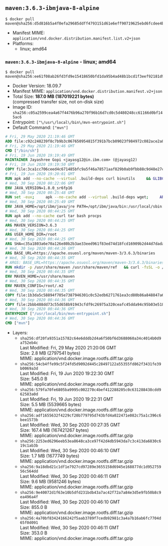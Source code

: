 ## `maven:3.6.3-ibmjava-8-alpine`

```console
$ docker pull maven@sha256:d5d816b5a4f0efa29685ddff4793151d61e6eff90719625ebd6fcdee4b5fb905
```

-	Manifest MIME: `application/vnd.docker.distribution.manifest.list.v2+json`
-	Platforms:
	-	linux; amd64

### `maven:3.6.3-ibmjava-8-alpine` - linux; amd64

```console
$ docker pull maven@sha256:ee61f08ab26fd3fd9e15418650bfd1da95b4ad48b1bcd1f3eef92181d949dffd
```

-	Docker Version: 18.09.7
-	Manifest MIME: `application/vnd.docker.distribution.manifest.v2+json`
-	Total Size: **187.0 MB (187019221 bytes)**  
	(compressed transfer size, not on-disk size)
-	Image ID: `sha256:c05a2599cea4a67f4476b96a270f96b16d7cd0c5d480248cc61166d0bf145ac6`
-	Entrypoint: `["\/usr\/local\/bin\/mvn-entrypoint.sh"]`
-	Default Command: `["mvn"]`

```dockerfile
# Fri, 29 May 2020 21:19:46 GMT
ADD file:c92c248239f8c7b9b3c067650954815f391b7bcb09023f984972c082ace2a8d0 in / 
# Fri, 29 May 2020 21:19:46 GMT
CMD ["/bin/sh"]
# Fri, 19 Jun 2020 19:19:49 GMT
MAINTAINER Jayashree Gopi <jayasg12@in.ibm.com> (@jayasg12)
# Fri, 19 Jun 2020 19:19:50 GMT
COPY file:3ca1cc706ceed4c671485bfc9a5f46a78571aaf829b0ab9fbb88c9d48e27ccd3 in /etc/apk/keys 
# Fri, 19 Jun 2020 19:20:01 GMT
RUN apk add --no-cache --virtual .build-deps curl binutils     && GLIBC_VER="2.30-r0"     && ALPINE_GLIBC_REPO="https://github.com/sgerrand/alpine-pkg-glibc/releases/download"     && GCC_LIBS_URL="https://archive.archlinux.org/packages/g/gcc-libs/gcc-libs-8.2.1%2B20180831-1-x86_64.pkg.tar.xz"     && GCC_LIBS_SHA256=e4b39fb1f5957c5aab5c2ce0c46e03d30426f3b94b9992b009d417ff2d56af4d     && curl -fLs https://alpine-pkgs.sgerrand.com/sgerrand.rsa.pub -o /tmp/sgerrand.rsa.pub     && cmp -s /etc/apk/keys/sgerrand.rsa.pub /tmp/sgerrand.rsa.pub     && curl -fLs ${ALPINE_GLIBC_REPO}/${GLIBC_VER}/glibc-${GLIBC_VER}.apk > /tmp/${GLIBC_VER}.apk     && apk add /tmp/${GLIBC_VER}.apk     && curl -fLs ${GCC_LIBS_URL} -o /tmp/gcc-libs.tar.xz     && echo "${GCC_LIBS_SHA256}  /tmp/gcc-libs.tar.xz" | sha256sum -c -     && mkdir /tmp/gcc     && tar -xf /tmp/gcc-libs.tar.xz -C /tmp/gcc     && mv /tmp/gcc/usr/lib/libgcc* /tmp/gcc/usr/lib/libstdc++* /usr/glibc-compat/lib     && strip /usr/glibc-compat/lib/libgcc_s.so.* /usr/glibc-compat/lib/libstdc++.so*     && apk del --purge .build-deps     && apk add --no-cache ca-certificates openssl     && rm -rf /tmp/${GLIBC_VER}.apk /tmp/gcc /tmp/gcc-libs.tar.xz /var/cache/apk/* /tmp/*.pub
# Wed, 30 Sep 2020 00:22:06 GMT
ENV JAVA_VERSION=1.8.0_sr6fp16
# Wed, 30 Sep 2020 00:25:48 GMT
RUN set -eux;     apk --no-cache add --virtual .build-deps wget;     ARCH="$(apk --print-arch)";     case "${ARCH}" in        amd64|x86_64)          ESUM='827cb2596be7b729e16f39550114e058b76f9ea0b97dae3182ad89b0b12d38e9';          YML_FILE='sdk/linux/x86_64/index.yml';          ;;        i386)          ESUM='35b08931eb28518828222aca9bd02a425d20c14c5c2aed1d62b480a6a6eb9491';          YML_FILE='sdk/linux/i386/index.yml';          ;;        ppc64el|ppc64le)          ESUM='208be3d8a6f9d294e6a94d932703de74dd663694184762adb5af2699b303da2a';          YML_FILE='sdk/linux/ppc64le/index.yml';          ;;        s390)          ESUM='24accef18871f294599ed01df50c3838b2deb0bc8b2d9a9cff097d16dae759e7';          YML_FILE='sdk/linux/s390/index.yml';          ;;        s390x)          ESUM='28043cceb4e70796062c928aaa503c07f344aa692fa8b2a40836ac9581471f34';          YML_FILE='sdk/linux/s390x/index.yml';          ;;        *)          echo "Unsupported arch: ${ARCH}";          exit 1;          ;;     esac;     BASE_URL="https://public.dhe.ibm.com/ibmdl/export/pub/systems/cloud/runtimes/java/meta/";     wget -q -U UA_IBM_JAVA_Docker -O /tmp/index.yml ${BASE_URL}/${YML_FILE};     JAVA_URL=$(sed -n '/^'${JAVA_VERSION}:'/{n;s/\s*uri:\s//p}'< /tmp/index.yml);     wget -q -U UA_IBM_JAVA_Docker -O /tmp/ibm-java.bin ${JAVA_URL};     echo "${ESUM}  /tmp/ibm-java.bin" | sha256sum -c -;     echo "INSTALLER_UI=silent" > /tmp/response.properties;     echo "USER_INSTALL_DIR=/opt/ibm/java" >> /tmp/response.properties;     echo "LICENSE_ACCEPTED=TRUE" >> /tmp/response.properties;     mkdir -p /opt/ibm;     chmod +x /tmp/ibm-java.bin;     /tmp/ibm-java.bin -i silent -f /tmp/response.properties;     rm -f /tmp/response.properties;     rm -f /tmp/index.yml;     rm -f /tmp/ibm-java.bin;     apk del .build-deps;
# Wed, 30 Sep 2020 00:25:49 GMT
ENV JAVA_HOME=/opt/ibm/java/jre PATH=/opt/ibm/java/bin:/usr/local/sbin:/usr/local/bin:/usr/sbin:/usr/bin:/sbin:/bin IBM_JAVA_OPTIONS=-XX:+UseContainerSupport
# Wed, 30 Sep 2020 00:44:25 GMT
RUN apk add --no-cache curl tar bash procps
# Wed, 30 Sep 2020 00:44:25 GMT
ARG MAVEN_VERSION=3.6.3
# Wed, 30 Sep 2020 00:44:25 GMT
ARG USER_HOME_DIR=/root
# Wed, 30 Sep 2020 00:44:25 GMT
ARG SHA=c35a1803a6e70a126e80b2b3ae33eed961f83ed74d18fcd16909b2d44d7dada3203f1ffe726c17ef8dcca2dcaa9fca676987befeadc9b9f759967a8cb77181c0
# Wed, 30 Sep 2020 00:44:26 GMT
ARG BASE_URL=https://apache.osuosl.org/maven/maven-3/3.6.3/binaries
# Wed, 30 Sep 2020 00:44:35 GMT
# ARGS: BASE_URL=https://apache.osuosl.org/maven/maven-3/3.6.3/binaries MAVEN_VERSION=3.6.3 SHA=c35a1803a6e70a126e80b2b3ae33eed961f83ed74d18fcd16909b2d44d7dada3203f1ffe726c17ef8dcca2dcaa9fca676987befeadc9b9f759967a8cb77181c0 USER_HOME_DIR=/root
RUN mkdir -p /usr/share/maven /usr/share/maven/ref   && curl -fsSL -o /tmp/apache-maven.tar.gz ${BASE_URL}/apache-maven-${MAVEN_VERSION}-bin.tar.gz   && echo "${SHA}  /tmp/apache-maven.tar.gz" | sha512sum -c -   && tar -xzf /tmp/apache-maven.tar.gz -C /usr/share/maven --strip-components=1   && rm -f /tmp/apache-maven.tar.gz   && ln -s /usr/share/maven/bin/mvn /usr/bin/mvn
# Wed, 30 Sep 2020 00:44:35 GMT
ENV MAVEN_HOME=/usr/share/maven
# Wed, 30 Sep 2020 00:44:35 GMT
ENV MAVEN_CONFIG=/root/.m2
# Wed, 30 Sep 2020 00:44:35 GMT
COPY file:1b3da5c58894f705e7387946301c0c52edb6271761ea3cd80b86a848847a64cd in /usr/local/bin/mvn-entrypoint.sh 
# Wed, 30 Sep 2020 00:44:36 GMT
COPY file:2bbb488dd73c55d658b91943cfdf9c26975a320ceafc45dda94c95b03e518ad3 in /usr/share/maven/ref/ 
# Wed, 30 Sep 2020 00:44:36 GMT
ENTRYPOINT ["/usr/local/bin/mvn-entrypoint.sh"]
# Wed, 30 Sep 2020 00:44:36 GMT
CMD ["mvn"]
```

-	Layers:
	-	`sha256:df20fa9351a15782c64e6dddb2d4a6f50bf6d3688060a34c4014b0d9a752eb4c`  
		Last Modified: Fri, 29 May 2020 21:20:06 GMT  
		Size: 2.8 MB (2797541 bytes)  
		MIME: application/vnd.docker.image.rootfs.diff.tar.gzip
	-	`sha256:54cb4ffe99c5f24fd5d9092d445c28497122a55355fd862f3431fe39b0069a3d`  
		Last Modified: Fri, 19 Jun 2020 19:22:30 GMT  
		Size: 545.0 B  
		MIME: application/vnd.docker.image.rootfs.diff.tar.gzip
	-	`sha256:579fa70fe6805ba9995c002270c4bef412288205c0c631288438cdd962583a0d`  
		Last Modified: Fri, 19 Jun 2020 19:22:31 GMT  
		Size: 5.5 MB (5539665 bytes)  
		MIME: application/vnd.docker.image.rootfs.diff.tar.gzip
	-	`sha256:adf1655632f4229cf20b779795d743bfd4a022471e082c75a1c396c6bee1573b`  
		Last Modified: Wed, 30 Sep 2020 00:27:35 GMT  
		Size: 167.4 MB (167421267 bytes)  
		MIME: application/vnd.docker.image.rootfs.diff.tar.gzip
	-	`sha256:2253ed6296eeb53ea8648ca3ce97f42d4db5943da7c3c413da6830c619c1ab3b`  
		Last Modified: Wed, 30 Sep 2020 00:46:10 GMT  
		Size: 1.7 MB (1677749 bytes)  
		MIME: application/vnd.docker.image.rootfs.diff.tar.gzip
	-	`sha256:9a18dbd21c1df1e7927cd97289e3655158d6945e168877dc1d95275956c564dd`  
		Last Modified: Wed, 30 Sep 2020 00:46:11 GMT  
		Size: 9.6 MB (9581246 bytes)  
		MIME: application/vnd.docker.image.rootfs.diff.tar.gzip
	-	`sha256:9e40072d1f63e10b5dfd231bdb43a7ac42f72a7a84e3d5e9fb50b8c9ea496a4f`  
		Last Modified: Wed, 30 Sep 2020 00:46:10 GMT  
		Size: 855.0 B  
		MIME: application/vnd.docker.image.rootfs.diff.tar.gzip
	-	`sha256:4a70bf83424166242f5aab3789f7cedb92981c3a4a7b16ab6fc7704d65f0d091`  
		Last Modified: Wed, 30 Sep 2020 00:46:11 GMT  
		Size: 353.0 B  
		MIME: application/vnd.docker.image.rootfs.diff.tar.gzip
